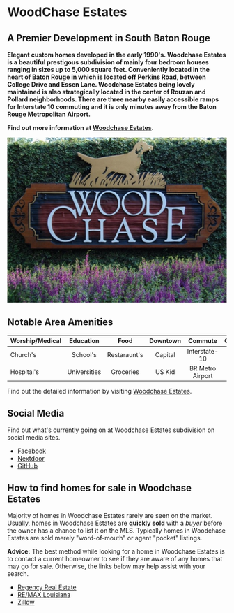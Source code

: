 # WoodChase Estates 
 
## A Premier Development in South Baton Rouge

**Elegant custom homes developed in the early 1990's. Woodchase Estates is a beautiful prestigous subdivision of mainly four bedroom houses ranging in sizes up to 5,000 square feet. Conveniently located in the heart of Baton Rouge in which is located off Perkins Road, between College Drive and Essen Lane. Woodchase Estates being lovely maintained is also strategically located in the center of Rouzan and Pollard neighborhoods. There are three nearby easily accessible ramps for Interstate 10 commuting and it is only minutes away from the Baton Rouge Metropolitan Airport.**

**Find out more information at [Woodchase Estates](https://www.woodchase.org/).**

<img class="resize"  src="https://raw.githubusercontent.com/woodchase/website/master/images/newindex.jpg" alt="WoodChase Estates Subdivision - Baton Rouge, LA">

## Notable Area Amenities

| Worship/Medical | Education    | Food         | Downtown | Commute          | Communities  | Health
| :---            | :---:        | :---:        | :---:    | :---:            | :---:        | ---:
| Church's        | School's     | Restaraunt's | Capital  | Interstate-10    | Rouzan       | LSU Lakes
| Hospital's      | Universities | Groceries    | US Kid   | BR Metro Airport | Pollard      | Local Gyms

Find out the detailed information by visiting [Woodchase Estates](http://www.woodchase.org/).

## Social Media

Find out what's currently going on at Woodchase Estates subdivision on social media sites.

* [Facebook](https://www.facebook.com/groups/846166232175526/)
* [Nextdoor](https://www.woodchasela.nextdoor.com/)
* [GitHub](https://github.com/woodchase/website/)

## How to find homes for sale in Woodchase Estates

Majority of homes in Woodchase Estates rarely are seen on the market. Usually, homes in Woodchase Estates are **quickly sold** with a *buyer* before the owner has a chance to list it on the MLS. Typically homes in Woodchase Estates are sold merely "word-of-mouth" or agent "pocket" listings.

**Advice:** The best method while looking for a home in Woodchase Estates is to contact a current homeowner to see if they are aware of any homes that may go for sale. Otherwise, the links below may help assist with your search.

* [Regency Real Estate](http://www.regencyrealestatellc.com/)
* [RE/MAX Louisiana](https://www.remax-louisiana.com/batonrouge/realestatehomesforsale/woodchase-baton-rouge-la)
* [Zillow](https://www.zillow.com/woodchase-baton-rouge-la/)